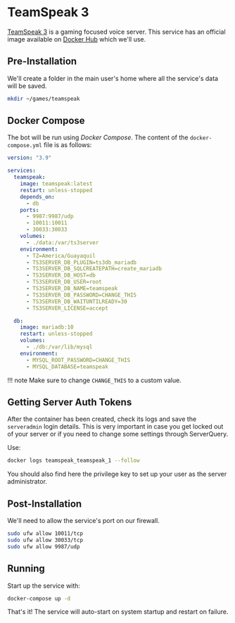 # TeamSpeak 3

[TeamSpeak 3](https://www.teamspeak.com/en/) is a gaming focused voice server. This service has an official image available on [Docker Hub](https://hub.docker.com/_/teamspeak) which we'll use.

## Pre-Installation

We'll create a folder in the main user's home where all the service's data will be saved.

```bash
mkdir ~/games/teamspeak
```

## Docker Compose

The bot will be run using *Docker Compose*. The content of the `docker-compose.yml` file is as follows:

```yaml
version: "3.9"

services:
  teamspeak:
    image: teamspeak:latest
    restart: unless-stopped
    depends_on:
      - db
    ports:
      - 9987:9987/udp
      - 10011:10011
      - 30033:30033
    volumes:
      - ./data:/var/ts3server
    environment:
      - TZ=America/Guayaquil
      - TS3SERVER_DB_PLUGIN=ts3db_mariadb
      - TS3SERVER_DB_SQLCREATEPATH=create_mariadb
      - TS3SERVER_DB_HOST=db
      - TS3SERVER_DB_USER=root
      - TS3SERVER_DB_NAME=teamspeak
      - TS3SERVER_DB_PASSWORD=CHANGE_THIS
      - TS3SERVER_DB_WAITUNTILREADY=30
      - TS3SERVER_LICENSE=accept

  db:
    image: mariadb:10
    restart: unless-stopped
    volumes:
      - ./db:/var/lib/mysql
    environment:
      - MYSQL_ROOT_PASSWORD=CHANGE_THIS
      - MYSQL_DATABASE=teamspeak
```

!!! note
    Make sure to change `CHANGE_THIS` to a custom value.

## Getting Server Auth Tokens

After the container has been created, check its logs and save the `serveradmin` login details. This is very important in case you get locked out of your server or if you need to change some settings through ServerQuery.

Use:

```bash
docker logs teamspeak_teamspeak_1 --follow
```

You should also find here the privilege key to set up your user as the server administrator.

## Post-Installation

We'll need to allow the service's port on our firewall.

```bash
sudo ufw allow 10011/tcp
sudo ufw allow 30033/tcp
sudo ufw allow 9987/udp
```

## Running

Start up the service with:

```bash
docker-compose up -d
```

That's it! The service will auto-start on system startup and restart on failure.

